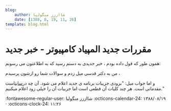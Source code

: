 ```yaml
---
blog:
    author: شااززز منگولیا
    date: [1388, 8, 19, 11, 26]
template: blog.html
---
```

# مقررات جدید المپیاد کامپیوتر - خبر جدید

<div class="cnt">
همون طور که قول داده بودم ، خبر جدیدی به دستم رسید که به اطلاعتون می رسونم:<p>من به دکتر قدسی میل زدم و سوالات شما رو ازشون پرسیدم ،</p>
<p>و اما جواب میل: "بزودی جزییات برنامه ی جدید اعلام می شود. آن چه در<a href="http://inoi.ir/">سایت</a>است مقدماتی است.
هر چند کلیات آن قطعی است اما جزییات آن را خیلی زود اعلام میکنیم."</p>
</div>

<div class="blog-info" markdown>
<span class="blog-author">
:fontawesome-regular-user: شااززز منگولیا
</span>
<span class="blog-date">
:octicons-calendar-24: ۱۳۸۸/۰۸/۱۹ · :octicons-clock-24: ۱۱:۲۶
</span>
</div>

